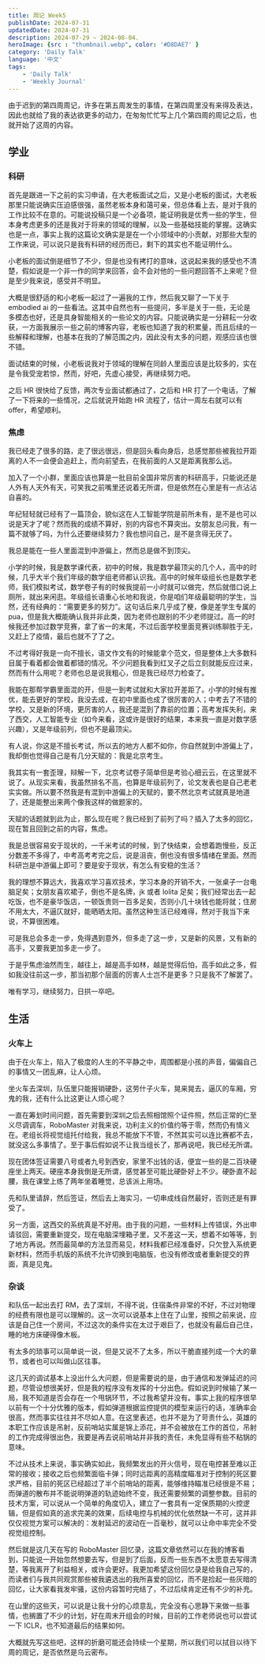 ```yaml
---
title: 周记 Week5
publishDate: 2024-07-31
updatedDate: 2024-07-31
description: 2024-07-29 ~ 2024-08-04.
heroImage: {src : "thumbnail.webp", color: '#D8DAE7' }
category: 'Daily Talk'
language: '中文'
tags:
    - 'Daily Talk'
    - 'Weekly Journal'
---
```



由于迟到的第四周周记，许多在第五周发生的事情，在第四周里没有来得及表达，因此也就给了我的表达欲更多的动力，在匆匆忙忙写上几个第四周的周记之后，也就开始了这周的内容。

## 学业

### 科研

首先是跟进一下之前的实习申请，在大老板面试之后，又是小老板的面试，大老板那里只能说确实压迫感很强，虽然老板本身和蔼可亲，但总体看上去，是对于我的工作比较不在意的。可能说投稿只是一个必备项，能证明我是优秀一些的学生，但本身考虑更多的还是我对于将来的领域的理解，以及一些基础技能的掌握。这确实也是一点，事实上我的这篇论文确实是是在一个小领域中的小贡献，对那些大型的工作来说，可以说只是我有科研的经历而已，剩下的其实也不能证明什么。

小老板的面试倒是细节了不少，但是也没有拷打的意味，这说起来我的感受也不清楚，假如说是一个非一作的同学来回答，会不会对他的一些问题回答不上来呢？但是至少我来说，感受并不明显。

大概是很舒适的和小老板一起过了一遍我的工作，然后我又聊了一下关于 embodied ai 的一些看法。这其中自然也有一些提问，多半是关于一些，无论是多模态也好，还是具身智能相关的一些论文的内容。只能说确实是一分耕耘一分收获，一方面我展示一些之前的博客内容，老板也知道了我的积累量，而且后续的一些解释和理解，也基本在我的了解范围之内，因此没有太多的问题，观感应该也很不错。

面试结束的时候，小老板说我对于领域的理解在同龄人里面应该是比较多的，实在是令我受宠若惊，然而，好吧，先虚心接受，再继续努力吧。

之后 HR 很快给了反馈，两次专业面试都通过了，之后和 HR 打了一个电话，了解了一下将来的一些情况，之后就说开始跑 HR 流程了，估计一周左右就可以有 offer，希望顺利。

### 焦虑

我已经走了很多的路，走了很远很远，但是回头看向身后，总感觉那些被我拉开距离的人不一会便会追赶上，而向前望去，在我前面的人又是距离我那么远。

加入了一个小群，里面应该也算是一批目前全国非常厉害的科研高手，只能说还是人外有人天外有天，可笑我之前嘴里还说着无所谓，但是依然在心里是有一点沾沾自喜的。

年纪轻轻就已经有了一篇顶会，貌似这在人工智能学院是前所未有，是不是也可以说是天才了呢？然而我的成绩不算好，别的内容也不算突出。女朋友总问我，有一篇不就够了吗，为什么还要继续努力？我也想问自己，是不是贪得无厌了。

我总是能在一些人里面混到中游偏上，然而总是做不到顶尖。

小学的时候，我是数学课代表，初中的时候，我是数学最顶尖的几个人，高中的时候，几乎大半个我们年级的数学组老师都认识我。高中的时候年级组长也是数学老师，我们模拟考试，数学卷子有的时候我提前一小时就可以做完，然后就借口说上厕所，就出来闲逛。年级组长语重心长地和我说，你是咱们年级最聪明的学生，当然，还有经典的：“需要更多的努力”。这句话后来几乎成了梗，像是差学生专属的 pua，但是我大概能确认我并非此类，因为老师也跟别的不少老师提过。高一的时候我还参加过数学竞赛，拿了省一的末尾，不过后面学校里面竞赛训练聊胜于无，又赶上了疫情，最后也就不了了之。

不过考得好我是一向不擅长，语文作文有的时候能拿个范文，但是整体上大多数科目属于看着都会做着都错的情况。不少问题我看到红叉子之后立刻就能反应过来，然而有什么用呢？老师也总是说我粗心，但是我已经尽力检查了。

我能在那帮学霸里面混的开，但是一到考试就和大家拉开差距了。小学的时候有推优，能去更好的学校，我没去成，在初中里面也成了很厉害的人；中考去了不错的学校，又是新的环境，更厉害的人，我还是混到了靠前的位置；高考发挥失利，来了西交，人工智能专业（如今来看，这或许是很好的结果，本来我一直是对数学感兴趣），又是年级前列，但也不是最顶尖。

有人说，你这是不擅长考试，所以去的地方人都不如你，你自然就到中游偏上了，我却倒也觉得自己是有几分天赋的：我是北京考生。

我其实有一套歪理，辩解一下，北京考试卷子简单但是考验心细云云，在这里就不说了。从现实来看，我虽然排名不高，也算是年级前列了，论文发表也是自己老老实实做。所以要不然我是有混到中游偏上的天赋的，要不然北京考试就真是地道了，还是能整出来两个像我这样的做题家的。

天赋的话题就到此为止，那么现在呢？我已经到了前列了吗？插入了太多的回忆，现在暂且回到之前的内容，焦虑。

我是总很容易安于现状的，一千米考试的时候，到了快结束，会想着跑慢些，反正分数差不多得了，中考高考考完之后，说是沮丧，倒也没有很多情绪在里面。然而科研岂是中游偏上即可？要是安于现状，有怎么有安稳的生活？

我的理想不算远大，我喜欢学习喜欢技术，学习本身的开销不大，一张桌子一台电脑足矣；女朋友喜欢裙子，倒也不是名牌，jk 或者 lolita 足矣；我们经常出去一起吃饭，也不是豪华饭店，一顿饭贵则一百多足矣，否则小几十块钱也能将就；住房不用太大，不逼仄就好，能晒晒太阳。虽然这种生活已经难得，然对于我当下来说，不算很困难。

可是我总会多走一步，免得遇到意外，但多走了这一步，又是新的风景，又有新的高手，又要我更加多走一步了。

于是乎焦虑油然而生，越往上，越是高手如林，越是觉得后怕，高手如此之多，假如我没往前这一步，那当初那个层面的厉害人士岂不是更多？只是我不了解罢了。

唯有学习，继续努力，日拱一卒吧。

## 生活

### 火车上

由于在火车上，陷入了极度的人生的不平静之中，周围都是小孩的声音，偏偏自己的事情又一团乱麻，让人心烦。

坐火车去深圳，队伍里只能报销硬卧，这劳什子火车，晃来晃去，逼仄的车厢，穷鬼的我，还有什么比这更让人烦心呢？

一直在筹划时间问题，首先需要到深圳之后去照相馆照个证件照，然后正常的仁至义尽调调车，RoboMaster 对我来说，功利主义的价值约等于零，然而仍有情义在。老组长将视觉组托付给我，我总不能放下不管，不然其实可以连比赛都不去，就没这么多事情了。至于事后假如说不让我当组长了，那再说吧，我已经无所谓。

现在团体签证需要八号或者九号到西安，家里不出钱的话，便宜一些的是二百块硬座坐上两天。硬座本身我倒是无所谓，感觉甚至可能比硬卧好上不少。硬卧直不起腰，我在课堂上练了两年坐着睡觉，总该派上用场。

先和队里请辞，然后签证，然后去上海实习，一切串成线自然最好，否则还是有罪受了。

另一方面，这西交的系统真是不好用。由于我的问题，一些材料上传错误，外出申请驳回，需要重新提交，现在电脑深埋箱子里，又不差这一天，想着不如等等，到了地方再说。然而最简单的方法显而易见，材料我都已经准备好，只欠登入系统更新材料，然而手机版的系统不允许切换到电脑版，也没有修改或者重新提交的界面，真是见鬼。


### 杂谈

和队伍一起出去打 RM，去了深圳，不得不说，住宿条件非常的不好，不过对物理的经费有限也是可以理解的。这一次可以说基本上住在了山里，按照之前来说，应该是自己住一个房间，不过这次的条件实在太过于艰巨了，也就没有最后自己住，睡的地方床硬得像木板。

有太多的琐事可以简单说一说，但是又说不了太多，所以干脆直接列成一个大的章节，或者也可以叫做山区往事。

这几天的调试基本上没出什么大问题，但是需要说的是，由于通信和发弹延迟的问题，尽管设想很美好，但是我的程序没有发挥的十分出色。假如说到时候输了某一局，我不知道是否会存在一个甩锅环节，不过我希望并没有。事实上我的程序很早以前有一个十分优雅的版本，假如弹道根据监控提供的模型来运行的话，准确率会很高，然而事实往往并不尽如人意。在这里表述，也并不是为了苛责什么，英雄的本职工作应该是吊射，反前哨站实属是锦上添花，并不会被放在工作的首位，吊射的工作完成得很出色，我要是再去说前哨站并非我的责任，未免显得有些不粘锅的意味。

不过从技术上来说，事实确实如此，我频繁发出的开火信号，现在电控甚至难以正常的接收；接收之后也频繁面临卡弹；同时远距离的高精度瞄准对于控制的死区要求严格，目前的死区已经超过了半个前哨站的距离，能够维持瞄准已经很是不易；而弹道的散布并不能说明弹道的轨迹始终不变，我还需要频繁的调整参数。目前的技术方案，可以说从一个简单的角度切入，建立了一套具有一定保质期的火控逻辑，但是假如真的追求完美的效果，后续电控与机械的优化依然缺一不可，这并非仅仅视觉方案可以解决的：发射延迟的波动在一百毫秒，就可以让命中率完全不受视觉组控制。

然后就是这几天在写的 RoboMaster 回忆录，这篇文章依然可以在我的博客看到，只能说一开始忽然想要去写，但是到了后面，反而一些东西不太愿意去写得清楚，等我离开了利益相关，或许会更好。我更加希望这份回忆录是给我自己写的，而读者们与我共同观赏那些被我遴选出的我所喜爱的回忆，而不是捡起一些灰暗的回忆，让大家看我发牢骚，这份内容暂时完结了，不过后续肯定还有不少的补充。

在山里的这些天，可以说是让我十分的心烦意乱，完全没有心思静下来做一些事情，也搁置了不少的计划，好在周末开组会的时候，目前的工作老师说也可以尝试一下 ICLR，也不知道最后的结果如何。

大概就先写这些吧，这样的折磨可能还会持续一个星期，所以我们可以拭目以待下周的周记，是否依然是乌云密布。
